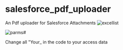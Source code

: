 # salesforce_pdf_uploader
An Pdf uploader for Salesforce Attachments
![excellist](https://user-images.githubusercontent.com/28670581/166197357-e3fcfd2f-c9ec-4a17-827c-451af2aad887.png)



![parms#](https://user-images.githubusercontent.com/28670581/166196913-22411546-5701-498e-b444-da30f0a064cf.png)

Change all "Your_ in the code to your access data
